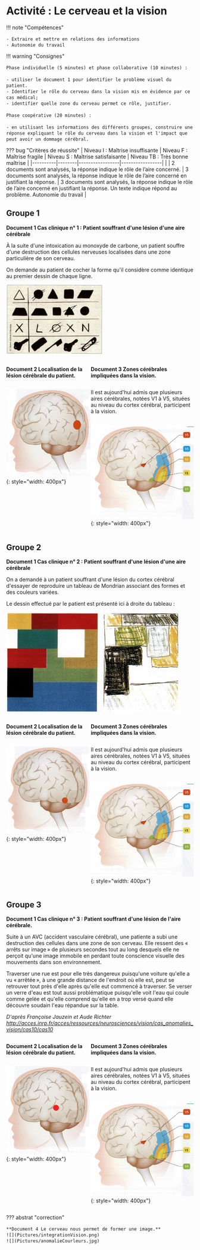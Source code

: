 # Activité : Le cerveau et la vision

!!! note "Compétences"

    - Extraire et mettre en relations des informations   
    - Autonomie du travail

!!! warning "Consignes"

    Phase individuelle (5 minutes) et phase collaborative (10 minutes) :

    - utiliser le document 1 pour identifier le problème visuel du patient.
    - Identifier le rôle du cerveau dans la vision mis en évidence par ce cas médical;
    - identifier quelle zone du cerveau permet ce rôle, justifier.

    Phase coopérative (20 minutes) :

    - en utilisant les informations des différents groupes, construire une réponse expliquant le rôle du cerveau dans la vision et l'impact que peut avoir un dommage cérébral.

??? bug "Critères de réussite"
    | Niveau I : Maîtrise insuffisante | Niveau F : Maîtrise fragile | Niveau S : Maîtrise satisfaisante | Niveau TB : Très bonne maîtrise |
    |----------|--------|-----------------|-----------------|
    |  | 2 documents sont analysés, la réponse indique le rôle de l’aire concerné. | 3 documents sont analysés, la réponse indique le rôle de l’aire concerné en justifiant la réponse. | 3 documents sont analysés, la réponse indique le rôle de l’aire concerné en justifiant la réponse.  Un texte indique répond au problème.  Autonomie du travail |


## Groupe 1


**Document 1 Cas clinique n° 1 : Patient souffrant d'une lésion d'une aire cérébrale**

À la suite d'une intoxication au monoxyde de carbone, un patient souffre d'une destruction des cellules nerveuses localisées dans une zone particulière de son cerveau.

On demande au patient de cocher la forme qu'il considère comme identique au premier dessin de chaque ligne.

![](Pictures/testRecoForme.jpg)

<div markdown style="display:flex; flex-direction: row;">

<div markdown style="display:flex; flex-direction: column;">


**Document 2 Localisation de la lésion cérébrale du patient.**

![](Pictures/lesionPatient1.png){: style="width: 400px"}
</div>


<div markdown style="display:flex; flex-direction: column;">


**Document 3 Zones cérébrales impliquées dans la vision.**

Il est aujourd'hui admis que plusieurs aires cérébrales, notées V1 à V5, situées au niveau du cortex cérébral, participent à la vision.

![](Pictures/zonesVision.jpg){: style="width: 400px"}

</div>
</div>

## Groupe 2


**Document 1 Cas clinique n° 2 : Patient souffrant d'une lésion d'une aire cérébrale**

On a demandé à un patient souffrant d'une lésion du cortex cérébral d'essayer de reproduire un tableau de Mondrian associant des formes et des couleurs variées.

Le dessin effectué par le patient est présenté ici à droite du tableau :

![](Pictures/tableauPatientLesioNCerebrale.jpg)

<div markdown style="display:flex; flex-direction: row;">

<div markdown style="display:flex; flex-direction: column;">

**Document 2 Localisation de la lésion cérébrale du patient.**

![](Pictures/lesionPatient2.png){: style="width: 400px"}
</div>


<div markdown style="display:flex; flex-direction: column;">

**Document 3 Zones cérébrales impliquées dans la vision.**

Il est aujourd'hui admis que plusieurs aires cérébrales, notées V1 à V5, situées au niveau du cortex cérébral, participent à la vision.

![](Pictures/zonesVision.jpg){: style="width: 400px"}

</div>
</div>


## Groupe 3

**Document 1 Cas clinique n° 3 : Patient souffrant d'une lésion de l'aire cérébrale.**

Suite à un AVC (accident vasculaire cérébral), une patiente a subi une destruction des cellules dans une zone de son cerveau. Elle ressent des « arrêts sur image » de plusieurs secondes tout au long desquels elle ne perçoit qu'une image immobile en perdant toute conscience visuelle des mouvements dans son environnement.

Traverser une rue est pour elle très dangereux puisqu'une voiture qu'elle a vu « arrêtée », à une grande distance de l'endroit où elle est, peut se retrouver tout près d'elle après qu'elle eut commencé à traverser. Se verser un verre d'eau est tout aussi problématique puisqu'elle voit l'eau qui coule comme gelée et qu'elle comprend qu'elle en a trop versé quand elle découvre soudain l'eau répandue sur la table.

*D'après Françoise Jauzein et Aude Richter http://acces.inrp.fr/acces/ressources/neurosciences/vision/cas_anomalies_vision/cas10/cas10*

<div markdown style="display:flex; flex-direction: row;">

<div markdown style="display:flex; flex-direction: column;">

**Document 2 Localisation de la lésion cérébrale du patient.**

![](Pictures/lesionPatient3.png){: style="width: 400px"}
</div>


<div markdown style="display:flex; flex-direction: column;">

**Document 3 Zones cérébrales impliquées dans la vision.**

Il est aujourd'hui admis que plusieurs aires cérébrales, notées V1 à V5, situées au niveau du cortex cérébral, participent à la vision.

![](Pictures/zonesVision.jpg){: style="width: 400px"}

</div>
</div>

??? abstrat "correction"

    **Document 4 Le cerveau nous permet de former une image.**
    ![](Pictures/integrationVision.png)
    ![](Pictures/anomalieCourleurs.jpg)
